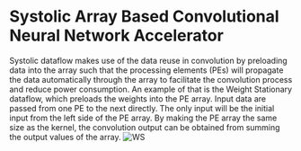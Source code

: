 # Systolic Array Based Convolutional Neural Network Accelerator

Systolic dataflow makes use of the data reuse in convolution by preloading data into the array such that the processing elements (PEs) will propagate the data automatically through the array to facilitate the convolution process and reduce power consumption. An example of that is the Weight Stationary dataflow, which preloads the weights into the PE array. Input data are passed from one PE to the next directly. The only input will be the initial input from the left side of the PE array. By making the PE array the same size as the kernel, the convolution output can be obtained from summing the output values of the array.
![WS](https://user-images.githubusercontent.com/25524099/165014632-479fa14b-0bc1-473b-8fd0-d88ae07f87ee.png)
